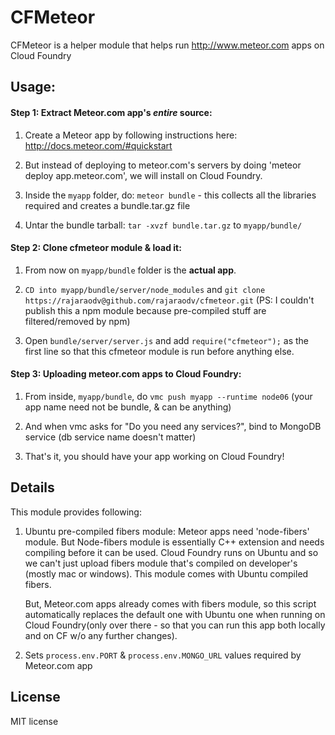 CFMeteor
============

CFMeteor is a helper module that helps run <http://www.meteor.com> apps on Cloud Foundry

Usage:
------
#### Step 1: Extract Meteor.com app's _*entire*_ source:

	
1. Create a Meteor app by following instructions here: <http://docs.meteor.com/#quickstart>

2. But instead of deploying to meteor.com's servers by doing 'meteor deploy app.meteor.com', we will install on Cloud Foundry.

3. Inside the `myapp` folder, do: `meteor bundle` - this collects all the libraries required and creates a bundle.tar.gz file 

4. Untar the bundle tarball: `tar -xvzf bundle.tar.gz` to `myapp/bundle/` 

#### Step 2: Clone cfmeteor module & load it:

1. From now on `myapp/bundle` folder is the **actual app**.

2. `CD into myapp/bundle/server/node_modules` and `git clone https://rajaraodv@github.com/rajaraodv/cfmeteor.git` (PS: I couldn't publish this a npm module because pre-compiled stuff are filtered/removed by npm)

3. Open `bundle/server/server.js` and add `require("cfmeteor");` as the first line so that this cfmeteor module is run before anything else.

#### Step 3: Uploading meteor.com apps to Cloud Foundry:
1. From inside, `myapp/bundle`, do `vmc push myapp --runtime node06` (your app name need not be bundle, & can be anything)

2. And when vmc asks for "Do you need any services?", bind to MongoDB service (db service name doesn't matter) 

3. That's it, you should have your app working on Cloud Foundry!


Details
-----
This module provides following:

1. Ubuntu pre-compiled fibers module:
Meteor apps need 'node-fibers' module. But Node-fibers module is essentially C++ extension and needs compiling before it can be used. Cloud Foundry runs on Ubuntu and so we can't just upload fibers module that's compiled on developer's (mostly mac or windows). This module comes with Ubuntu compiled fibers.

	But, Meteor.com apps already comes with fibers module, so this script automatically replaces the default one with Ubuntu one when running on Cloud Foundry(only over there - so that you can run this app both locally and on CF w/o any further changes).

2. Sets `process.env.PORT` & `process.env.MONGO_URL` values required by Meteor.com app


License
-------
MIT license
